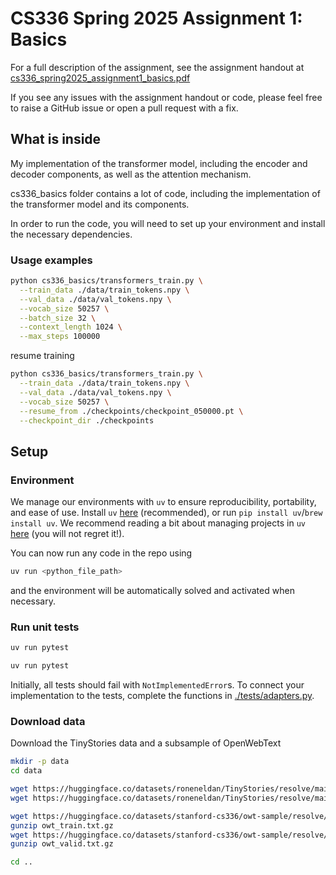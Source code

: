 # CS336 Spring 2025 Assignment 1: Basics

For a full description of the assignment, see the assignment handout at
[cs336_spring2025_assignment1_basics.pdf](./cs336_spring2025_assignment1_basics.pdf)

If you see any issues with the assignment handout or code, please feel free to
raise a GitHub issue or open a pull request with a fix.


## What is inside

My implementation of the transformer model, including the encoder and decoder components, as well as the attention mechanism.

cs336_basics folder contains a lot of code, including the implementation of the transformer model and its components.

In order to run the code, you will need to set up your environment and install the necessary dependencies.

### Usage examples

```sh
python cs336_basics/transformers_train.py \
  --train_data ./data/train_tokens.npy \
  --val_data ./data/val_tokens.npy \
  --vocab_size 50257 \
  --batch_size 32 \
  --context_length 1024 \
  --max_steps 100000
```

resume training

```sh
python cs336_basics/transformers_train.py \
  --train_data ./data/train_tokens.npy \
  --val_data ./data/val_tokens.npy \
  --vocab_size 50257 \
  --resume_from ./checkpoints/checkpoint_050000.pt \
  --checkpoint_dir ./checkpoints
```

## Setup

### Environment
We manage our environments with `uv` to ensure reproducibility, portability, and ease of use.
Install `uv` [here](https://github.com/astral-sh/uv) (recommended), or run `pip install uv`/`brew install uv`.
We recommend reading a bit about managing projects in `uv` [here](https://docs.astral.sh/uv/guides/projects/#managing-dependencies) (you will not regret it!).

You can now run any code in the repo using
```sh
uv run <python_file_path>
```
and the environment will be automatically solved and activated when necessary.

### Run unit tests


```sh
uv run pytest
```

```sh
uv run pytest
```



Initially, all tests should fail with `NotImplementedError`s.
To connect your implementation to the tests, complete the
functions in [./tests/adapters.py](./tests/adapters.py).

### Download data
Download the TinyStories data and a subsample of OpenWebText

``` sh
mkdir -p data
cd data

wget https://huggingface.co/datasets/roneneldan/TinyStories/resolve/main/TinyStoriesV2-GPT4-train.txt
wget https://huggingface.co/datasets/roneneldan/TinyStories/resolve/main/TinyStoriesV2-GPT4-valid.txt

wget https://huggingface.co/datasets/stanford-cs336/owt-sample/resolve/main/owt_train.txt.gz
gunzip owt_train.txt.gz
wget https://huggingface.co/datasets/stanford-cs336/owt-sample/resolve/main/owt_valid.txt.gz
gunzip owt_valid.txt.gz

cd ..
```

